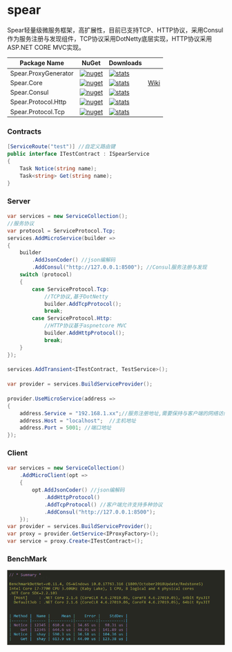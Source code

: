 # spear
Spear轻量级微服务框架，高扩展性，目前已支持TCP、HTTP协议，采用Consul作为服务注册与发现组件，TCP协议采用DotNetty底层实现，HTTP协议采用ASP.NET CORE MVC实现。

| Package Name |  NuGet | Downloads | |
|--------------|  ------- |  ---- | -- |
| Spear.ProxyGenerator | [![nuget](https://img.shields.io/nuget/v/Spear.ProxyGenerator.svg?style=flat-square)](https://www.nuget.org/packages/Spear.ProxyGenerator) | [![stats](https://img.shields.io/nuget/dt/Spear.ProxyGenerator.svg?style=flat-square)](https://www.nuget.org/stats/packages/Spear.ProxyGenerator?groupby=Version) |
| Spear.Core | [![nuget](https://img.shields.io/nuget/v/Spear.Core.svg?style=flat-square)](https://www.nuget.org/packages/Spear.Core) | [![stats](https://img.shields.io/nuget/dt/Spear.Core.svg?style=flat-square)](https://www.nuget.org/stats/packages/Spear.Core?groupby=Version) | [Wiki](https://github.com/shoy160/spear/wiki) |
| Spear.Consul | [![nuget](https://img.shields.io/nuget/v/Spear.Consul.svg?style=flat-square)](https://www.nuget.org/packages/Spear.Consul) | [![stats](https://img.shields.io/nuget/dt/Spear.Consul.svg?style=flat-square)](https://www.nuget.org/stats/packages/Spear.Consul?groupby=Version) |
| Spear.Protocol.Http | [![nuget](https://img.shields.io/nuget/v/Spear.Protocol.Http.svg?style=flat-square)](https://www.nuget.org/packages/Spear.Protocol.Http) | [![stats](https://img.shields.io/nuget/dt/Spear.Protocol.Http.svg?style=flat-square)](https://www.nuget.org/stats/packages/Spear.Protocol.Http?groupby=Version) |
| Spear.Protocol.Tcp | [![nuget](https://img.shields.io/nuget/v/Spear.Protocol.Tcp.svg?style=flat-square)](https://www.nuget.org/packages/Spear.Protocol.Tcp) | [![stats](https://img.shields.io/nuget/dt/Spear.Protocol.Tcp.svg?style=flat-square)](https://www.nuget.org/stats/packages/Spear.Protocol.Tcp?groupby=Version) |

### Contracts
``` c#
[ServiceRoute("test")] //自定义路由键
public interface ITestContract : ISpearService
{
    Task Notice(string name);
    Task<string> Get(string name);
}
```
### Server
``` c#
var services = new ServiceCollection();
//服务协议
var protocol = ServiceProtocol.Tcp;
services.AddMicroService(builder =>
{
    builder
        .AddJsonCoder() //json编解码
        .AddConsul("http://127.0.0.1:8500"); //Consul服务注册与发现
    switch (protocol)
    {
        case ServiceProtocol.Tcp:
            //TCP协议,基于DotNetty
            builder.AddTcpProtocol();
            break;
        case ServiceProtocol.Http:
            //HTTP协议基于aspnetcore MVC
            builder.AddHttpProtocol();
            break;
    }
});

services.AddTransient<ITestContract, TestService>();

var provider = services.BuildServiceProvider();

provider.UseMicroService(address =>
{
    address.Service = "192.168.1.xx";//服务注册地址,需要保持与客户端的网络访问
    address.Host = "localhost";  //主机地址
    address.Port = 5001; //端口地址
});
```

### Client
``` c#
var services = new ServiceCollection()
    .AddMicroClient(opt =>
    {
        opt.AddJsonCoder() //json编解码
            .AddHttpProtocol()
            .AddTcpProtocol() //客户端允许支持多种协议
            .AddConsul("http://127.0.0.1:8500");
    });
var provider = services.BuildServiceProvider();
var proxy = provider.GetService<IProxyFactory>();
var service = proxy.Create<ITestContract>();
```

### BenchMark
![image](benchmark.png)
